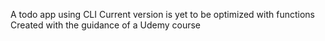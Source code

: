 A todo app using CLI
Current version is yet to be optimized with functions
Created with the guidance of a Udemy course
